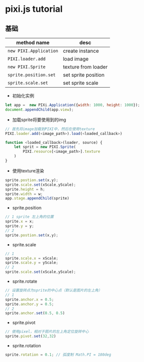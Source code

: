# pixi.js tutorial

## 基础
|method name| desc|
|---|---|
|`new PIXI.Application`|create instance|
|`PIXI.loader.add`|load image|
|`new PIXI.Sprite`|texture from loader|
|`sprite.position.set`|set sprite position|
|`sprite.scale.set`|set sprite scale|
- 初始化实例
```js
let app =  new PIXi.Application({width: 1000, height: 1000});
document.appendChild(app.view);
```
- 加载sprite将要使用到的img
```js
// 首先将image加载到PIXI中，然后在使用texture
PIXI.loader.add(<image_path>).load(<loaded_callback>)

function <loaded_callback>(loader, source) {
    let sprit = new PIXI.Sprite(
        PIXI.resource[<image_path>].texture
    )
}
```
- 使用texture渲染
```js
sprite.postion.set(x,y);
sprite.scale.set(xScale,yScale);
sprite.height = h;
sprite.width = w;
app.stage.appendChild(sprite)
```
- sprite.position
```js
// 1 sprite 左上角的位置
sprite.x = x;
sprite.y = y;
// 2
sprite.postion.set(x,y);
```
- sprite.scale
```js
// 1
sprite.scale.x = xScale;
sprite.scale.y = yScale;
// 2
sprite.scale.set(xScale,yScale);
```
- sprite.rotate
```js
// 设置旋转点为sprite的中心点（默认是图片的左上角）
// 1
sprite.anchor.x = 0.5;
sprite.anchor.y = 0.5;
// 2
sprite.anchor.set(0.5, 0.5)
```
- sprite.pivot
```js
// 使用pixel，相对于图片的左上角定位旋转中心
sprite.pivot.set(32,32)
```
- sprite.rotation
```js
sprite.rotation = 0.1; // 弧度制 Math.PI = 180deg
```